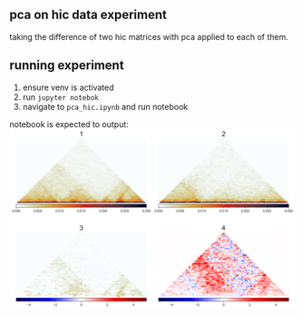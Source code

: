 ## pca on hic data experiment
taking the difference of two hic matrices with pca applied to each of them.

## running experiment
1. ensure venv is activated
2. run `jupyter notebok`
3. navigate to `pca_hic.ipynb` and run notebook

notebook is expected to output:
![Pca Hic](out/pca_hic.png)